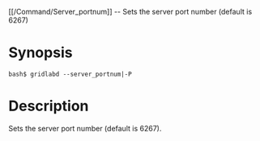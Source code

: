 [[/Command/Server_portnum]] -- Sets the server port number (default is 6267)

# Synopsis

~~~
bash$ gridlabd --server_portnum|-P                                     
~~~

# Description

Sets the server port number (default is 6267).


